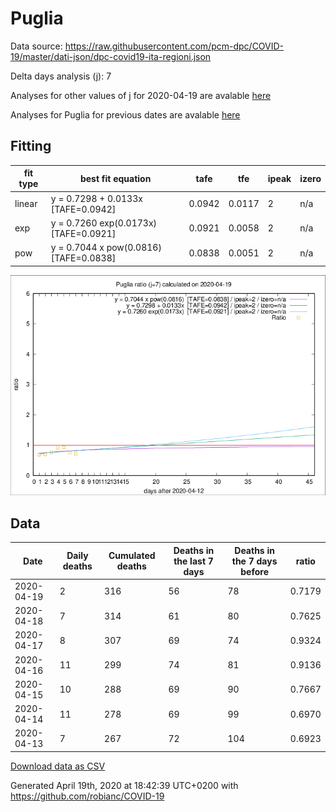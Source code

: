 # Puglia

Data source: https://raw.githubusercontent.com/pcm-dpc/COVID-19/master/dati-json/dpc-covid19-ita-regioni.json

Delta days analysis (j): 7

Analyses for other values of j for 2020-04-19 are avalable [here](../2020-04-19/README.md)

Analyses for Puglia for previous dates are avalable [here](../README.md)

## Fitting 
|fit type|best fit equation|tafe|tfe|ipeak|izero|
|-------|-----|--------|------|---|---|
|linear|y = 0.7298 + 0.0133x  [TAFE=0.0942]|0.0942|0.0117|2|n/a|
|exp|y = 0.7260 exp(0.0173x)  [TAFE=0.0921]|0.0921|0.0058|2|n/a|
|pow|y = 0.7044 x pow(0.0816)  [TAFE=0.0838]|0.0838|0.0051|2|n/a|

![Plot](COVID-19_puglia_j7_2020-04-19.png)

## Data
|Date|Daily deaths|Cumulated deaths|Deaths in the last 7 days|Deaths in the 7 days before|ratio|
|----|----------|-----------|-------|--------------------|-----|
|2020-04-19|2|316|56|78|0.7179|
|2020-04-18|7|314|61|80|0.7625|
|2020-04-17|8|307|69|74|0.9324|
|2020-04-16|11|299|74|81|0.9136|
|2020-04-15|10|288|69|90|0.7667|
|2020-04-14|11|278|69|99|0.6970|
|2020-04-13|7|267|72|104|0.6923|

[Download data as CSV](COVID-19_puglia_j7_2020-04-19.csv)

Generated April 19th, 2020 at 18:42:39 UTC+0200 with https://github.com/robianc/COVID-19
